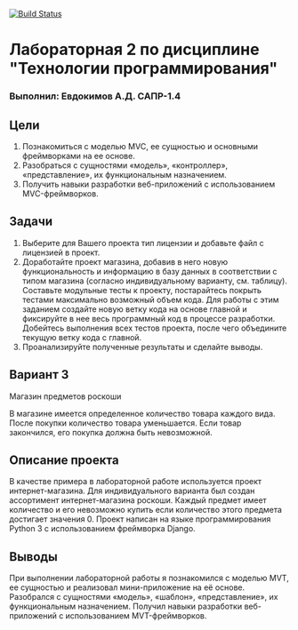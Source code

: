 [![Build Status](https://app.travis-ci.com/kpdvstu/PTLab2.svg?branch=master)](https://app.travis-ci.com/kpdvstu/PTLab2)
# Лабораторная 2 по дисциплине "Технологии программирования"
### Выполнил: Евдокимов А.Д. САПР-1.4

## Цели

1. Познакомиться c моделью MVC, ее сущностью и основными фреймворками на ее основе.
2. Разобраться с сущностями «модель», «контроллер», «представление», их функциональным
назначением.
3. Получить навыки разработки веб-приложений с использованием MVC-фреймворков.

## Задачи

1. Выберите для Вашего проекта тип лицензии и добавьте файл с лицензией в проект.
2. Доработайте проект магазина, добавив в него новую функциональность и информацию в базу
данных в соответствии с типом магазина (согласно индивидуальному варианту, см. таблицу). Составьте
модульные тесты к проекту, постарайтесь покрыть тестами максимально возможный объем кода. Для
работы с этим заданием создайте новую ветку кода на основе главной и фиксируйте в нее весь
программный код в процессе разработки. Добейтесь выполнения всех тестов проекта, после чего
объедините текущую ветку кода с главной.
3. Проанализируйте полученные результаты и сделайте выводы.

## Вариант 3

Магазин предметов роскоши

В магазине имеется определенное количество товара каждого вида.
После покупки количество товара уменьшается. 
Если товар закончился, его покупка должна быть невозможной.

## Описание проекта

В качестве примера в лабораторной работе используется проект интернет-магазина.
Для индивидуального варианта был создан ассортимент интернет-магазина роскоши. 
Каждый предмет имеет количество и его невозможно купить если количество этого 
предмета достигает значения 0.
Проект написан на языке программирования Python 3 с использованием фреймворка Django.

## Выводы

При выполнении лабораторной работы я познакомился c моделью MVT, ее сущностью 
и реализовал мини-приложение на её основе.
Разобрался с сущностями «модель», «шаблон», «представление», их функциональным
назначением.
Получил навыки разработки веб-приложений с использованием MVT-фреймворков.